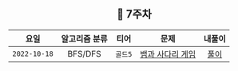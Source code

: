 <div align="center">

## 📅 7주차

|      요일      | 알고리즘 분류 |  티어   |                        문제                        | 내풀이 |
|:------------:|:-------:|:-----:|:------------------------------------------------:| :---:|
| `2022-10-18` |  BFS/DFS  | `골드5` | [뱀과 사다리 게임](https://www.acmicpc.net/problem/16928) | [풀이](https://github.com/jangwon3828/Algorithm_Competition-Study/blob/woojin/7%EC%A3%BC%EC%B0%A8/7%EC%A3%BC%EC%B0%A8%20%EC%9A%B0%EC%A7%84/%EB%B1%80%EA%B3%BC%20%EC%82%AC%EB%8B%A4%EB%A6%AC%20%EA%B2%8C%EC%9E%84.java) |
</div>
